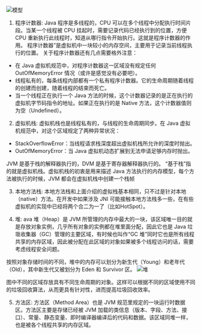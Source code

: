 
![模型](https://s0.lgstatic.com/i/image3/M01/03/38/Ciqah158SbeAQdCSAAEEJ1oi53Y731.png)

1. 程序计数器: 
Java 程序是多线程的，CPU 可以在多个线程中分配执行时间片段。当某一个线程被 CPU 挂起时，需要记录代码已经执行到的位置，方便 CPU 重新执行此线程时，知道从哪行指令开始执行。这就是程序计数器的作用。
程序计数器”是虚拟机中一块较小的内存空间，主要用于记录当前线程执行的位置。
关于程序计数器还有几点需要格外注意：

  * 在 Java 虚拟机规范中，对程序计数器这一区域没有规定任何 OutOfMemoryError 情况（或许是感觉没有必要吧）。
  * 线程私有的，每条线程内部都有一个私有程序计数器。它的生命周期随着线程的创建而创建，随着线程的结束而死亡。
  * 当一个线程正在执行一个 Java 方法的时候，这个计数器记录的是正在执行的虚拟机字节码指令的地址。如果正在执行的是 Native 方法，这个计数器值则为空（Undefined）。

2.  虚拟机栈:
虚拟机栈也是线程私有的，与线程的生命周期同步。在 Java 虚拟机规范中，对这个区域规定了两种异常状况：

  * StackOverflowError：当线程请求栈深度超出虚拟机栈所允许的深度时抛出。
  * OutOfMemoryError：当 Java 虚拟机动态扩展到无法申请足够内存时抛出。


  JVM 是基于栈的解释器执行的，DVM 是基于寄存器解释器执行的。
“基于栈”指的就是虚拟机栈。虚拟机栈的初衷是用来描述 Java 方法执行的内存模型，每个方法被执行的时候，JVM 都会在虚拟机栈中创建一个栈帧

3. 本地方法栈:
本地方法栈和上面介绍的虚拟栈基本相同，只不过是针对本地（native）方法。在开发中如果涉及 JNI 可能接触本地方法栈多一些，在有些虚拟机的实现中已经将两个合二为一了（比如HotSpot）。


4. 堆:
ava 堆（Heap）是 JVM 所管理的内存中最大的一块，该区域唯一目的就是存放对象实例，几乎所有对象的实例都在堆里面分配，因此它也是 Java 垃圾收集器（GC）管理的主要区域，有时候也叫作“GC 堆”同时它也是所有线程共享的内存区域，因此被分配在此区域的对象如果被多个线程访问的话，需要考虑线程安全问题。

按照对象存储时间的不同，堆中的内存可以划分为新生代（Young）和老年代（Old），其中新生代又被划分为 Eden 和 Survivor 区。
![堆](https://s0.lgstatic.com/i/image3/M01/7B/A3/Cgq2xl57GDCAVkHYAABVMCBYUEE302.png)

图中不同的区域存放具有不同生命周期的对象。这样可以根据不同的区域使用不同的垃圾回收算法，从而更具有针对性，进而提高垃圾回收效率。

5. 方法区:
方法区（Method Area）也是 JVM 规范里规定的一块运行时数据区。方法区主要是存储已经被 JVM 加载的类信息（版本、字段、方法、接口）、常量、静态变量、即时编译器编译后的代码和数据。该区域同堆一样，也是被各个线程共享的内存区域。